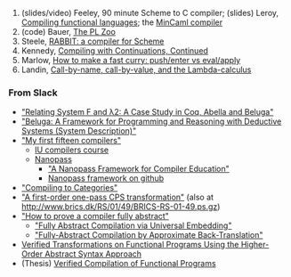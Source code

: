 
1. (slides/video) Feeley, 90 minute Scheme to C compiler; (slides) Leroy, [Compiling functional languages](https://xavierleroy.org/talks/compilation-agay.pdf); the [MinCaml compiler](https://esumii.github.io/min-caml/paper.pdf)
1. (code) Bauer, [The PL Zoo](http://plzoo.andrej.com/)
1. Steele, [RABBIT: a compiler for Scheme]()
1. Kennedy, [Compiling with Continuations, Continued](https://www.microsoft.com/en-us/research/publication/compiling-with-continuations-continued/)
1. Marlow, [How to make a fast curry: push/enter vs eval/apply](https://www.microsoft.com/en-us/research/publication/make-fast-curry-pushenter-vs-evalapply/)
1. Landin, [Call-by-name, call-by-value, and the Lambda-calculus](https://homepages.inf.ed.ac.uk/gdp/publications/cbn_cbv_lambda.pdf)


### From Slack

* ["Relating System F and λ2: A Case Study in Coq, Abella and Beluga"](https://www.cs.mcgill.ca/~bpientka/papers/sysf-pts-april2017.pdf)
* ["Beluga: A Framework for Programming and Reasoning with Deductive Systems (System Description)"](https://www.cs.mcgill.ca/~bpientka/papers/system-description.pdf)
* ["My first fifteen compilers"](http://composition.al/blog/2017/07/31/my-first-fifteen-compilers/)
  - [IU compilers course](https://github.com/IUCompilerCourse/Essentials-of-Compilation)
  - [Nanopass](http://nanopass.org/)
    * ["A Nanopass Framework for Compiler Education"](https://www.cs.indiana.edu/~dyb/pubs/nano-jfp.pdf)
    * [Nanopass framework on github](https://github.com/akeep/nanopass-framework)
* ["Compiling to Categories"](http://conal.net/papers/compiling-to-categories/)
* ["A first-order one-pass CPS transformation"](https://ac.els-cdn.com/S0304397502007338/1-s2.0-S0304397502007338-main.pdf?_tid=9c1083b6-610b-48ab-bef5-af0009032a30&acdnat=1524964123_3a378a865513525635bafefc21bd3eca) (also at http://www.brics.dk/RS/01/49/BRICS-RS-01-49.ps.gz)
* ["How to prove a compiler fully abstract"](https://dbp.io/essays/2018-04-19-how-to-prove-a-compiler-fully-abstract.html)
  - ["Fully Abstract Compilation via Universal Embedding"](http://www.ccs.neu.edu/home/amal/papers/fabcc.pdf)
  - ["Fully-Abstract Compilation by Approximate Back-Translation"](https://lirias.kuleuven.be/bitstream/123456789/570054/2/logrel-for-facomp-authorversion.pdf)
* [Verified Transformations on Functional Programs Using the Higher-Order Abstract Syntax Approach](https://www-users.cs.umn.edu/~ngopalan/papers/compilation/)
* (Thesis) [Verified Compilation of Functional Programs](http://sparrow.cs.umn.edu/compilation/wang-phd-thesis/index.html)
